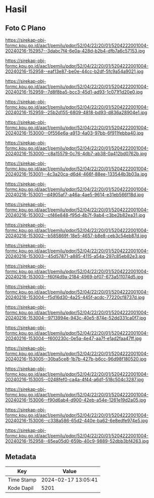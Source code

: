 # Hasil

## Foto C Plano

https://sirekap-obj-formc.kpu.go.id/aac1/pemilu/pdpr/52/04/22/20/01/5204222001004-20240216-152957--3dabc7f4-6e0a-428d-b2b4-dfb7a6c57153.jpg

https://sirekap-obj-formc.kpu.go.id/aac1/pemilu/pdpr/52/04/22/20/01/5204222001004-20240216-152958--eaf13e87-be0e-44cc-b2df-5fc9a54a9021.jpg

https://sirekap-obj-formc.kpu.go.id/aac1/pemilu/pdpr/52/04/22/20/01/5204222001004-20240216-152959--7d8f8ba5-bcc3-45d1-ad93-1c071f1d20e0.jpg

https://sirekap-obj-formc.kpu.go.id/aac1/pemilu/pdpr/52/04/22/20/01/5204222001004-20240216-152959--25b2d155-6809-4818-bd93-d836a28904e1.jpg

https://sirekap-obj-formc.kpu.go.id/aac1/pemilu/pdpr/52/04/22/20/01/5204222001004-20240216-153000--0f556e6a-a913-4a03-97bb-6f911febba40.jpg

https://sirekap-obj-formc.kpu.go.id/aac1/pemilu/pdpr/52/04/22/20/01/5204222001004-20240216-153000--c8a15579-0c76-4db7-ab38-0a412bd0762b.jpg

https://sirekap-obj-formc.kpu.go.id/aac1/pemilu/pdpr/52/04/22/20/01/5204222001004-20240216-153001--4c3a20ca-d6d4-466f-88ee-133544b3b03a.jpg

https://sirekap-obj-formc.kpu.go.id/aac1/pemilu/pdpr/52/04/22/20/01/5204222001004-20240216-153001--d4905af7-a46a-4ae5-9614-e31eb566f18d.jpg

https://sirekap-obj-formc.kpu.go.id/aac1/pemilu/pdpr/52/04/22/20/01/5204222001004-20240216-153002--cf46e848-f95d-4b7f-9ab4-c3be2b82ea31.jpg

https://sirekap-obj-formc.kpu.go.id/aac1/pemilu/pdpr/52/04/22/20/01/5204222001004-20240216-153002--b585869f-18e5-4657-b8e8-ceb3c54eb87d.jpg

https://sirekap-obj-formc.kpu.go.id/aac1/pemilu/pdpr/52/04/22/20/01/5204222001004-20240216-153003--45d57871-a885-4115-a54a-297c85eb82e3.jpg

https://sirekap-obj-formc.kpu.go.id/aac1/pemilu/pdpr/52/04/22/20/01/5204222001004-20240216-153003--f60f4d9a-2184-4969-bf07-673a511074d5.jpg

https://sirekap-obj-formc.kpu.go.id/aac1/pemilu/pdpr/52/04/22/20/01/5204222001004-20240216-153004--f5d16d30-4a25-445f-acdc-77220cf8737d.jpg

https://sirekap-obj-formc.kpu.go.id/aac1/pemilu/pdpr/52/04/22/20/01/5204222001004-20240216-153004--9713994e-943c-40e5-874e-52dd331ca0f7.jpg

https://sirekap-obj-formc.kpu.go.id/aac1/pemilu/pdpr/52/04/22/20/01/5204222001004-20240216-153004--f600230c-0e5a-4e47-aa7f-e1ad2faa47ff.jpg

https://sirekap-obj-formc.kpu.go.id/aac1/pemilu/pdpr/52/04/22/20/01/5204222001004-20240216-153005--30ba5ce8-1b7b-427b-b6cc-96d98f180520.jpg

https://sirekap-obj-formc.kpu.go.id/aac1/pemilu/pdpr/52/04/22/20/01/5204222001004-20240216-153005--0248fef0-ca4a-4f44-a6d1-518c504c3287.jpg

https://sirekap-obj-formc.kpu.go.id/aac1/pemilu/pdpr/52/04/22/20/01/5204222001004-20240216-153006--f90d6ab4-d900-42eb-a54e-1261e19d2a05.jpg

https://sirekap-obj-formc.kpu.go.id/aac1/pemilu/pdpr/52/04/22/20/01/5204222001004-20240216-153006--c338a586-65d2-440e-ba62-6e8edfe974e5.jpg

https://sirekap-obj-formc.kpu.go.id/aac1/pemilu/pdpr/52/04/22/20/01/5204222001004-20240216-152958--65ea05d0-659b-40c9-9889-52dbb3bf4263.jpg


## Metadata

| Key        | Value               |
| ---------- | ------------------- |
| Time Stamp | 2024-02-17 13:05:41 |
| Kode Dapil | 5201                |



